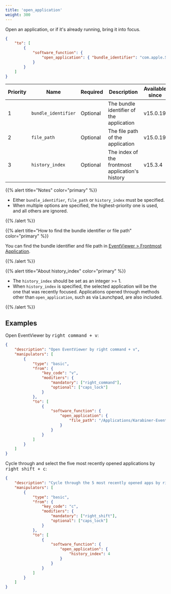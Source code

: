 ```yaml
---
title: 'open_application'
weight: 300
---
```


Open an application, or if it's already running, bring it into focus.

```json
{
    "to": [
        {
            "software_function": {
                "open_application": { "bundle_identifier": "com.apple.Safari" }
            }
        }
    ]
}
```

| Priority | Name                | Required | Description                                      | Available since |
| -------- | ------------------- | -------- | ------------------------------------------------ | --------------- |
| 1        | `bundle_identifier` | Optional | The bundle identifier of the application         | v15.0.19        |
| 2        | `file_path`         | Optional | The file path of the application                 | v15.0.19        |
| 3        | `history_index`     | Optional | The index of the frontmost application's history | v15.3.4         |

{{% alert title="Notes" color="primary" %}}

-   Either `bundle_identifier`, `file_path` or `history_index` must be specified.
-   When multiple options are specified, the highest-priority one is used, and all others are ignored.

{{% /alert %}}

{{% alert title="How to find the bundle identifier or file path" color="primary" %}}

You can find the bundle identifier and file path in [EventViewer > Frontmost Application](/docs/manual/operation/eventviewer/).

{{% /alert %}}

{{% alert title="About history_index" color="primary" %}}

-   The `history_index` should be set as an integer >= 1.
-   When `history_index` is specified, the selected application will be the one that was recently focused.
    Applications opened through methods other than `open_application`, such as via Launchpad, are also included.

{{% /alert %}}

## Examples

Open EventViewer by <kbd>right command + v</kbd>:

```json
{
    "description": "Open EventViewer by right command + v",
    "manipulators": [
        {
            "type": "basic",
            "from": {
                "key_code": "v",
                "modifiers": {
                    "mandatory": ["right_command"],
                    "optional": ["caps_lock"]
                }
            },
            "to": [
                {
                    "software_function": {
                        "open_application": {
                            "file_path": "/Applications/Karabiner-EventViewer.app"
                        }
                    }
                }
            ]
        }
    ]
}
```

Cycle through and select the five most recently opened applications by <kbd>right shift + c</kbd>:

```json
{
    "description": "Cycle through the 5 most recently opened apps by right shift + c",
    "manipulators": [
        {
            "type": "basic",
            "from": {
                "key_code": "c",
                "modifiers": {
                    "mandatory": ["right_shift"],
                    "optional": ["caps_lock"]
                }
            },
            "to": [
                {
                    "software_function": {
                        "open_application": {
                            "history_index": 4
                        }
                    }
                }
            ]
        }
    ]
}
```

